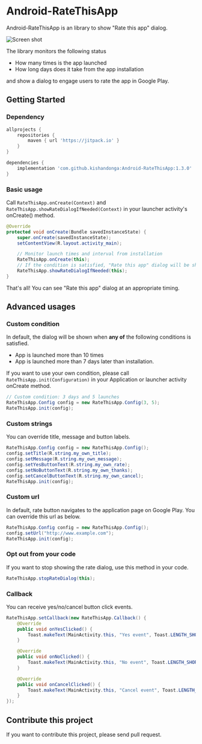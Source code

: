 Android-RateThisApp
===================

Android-RateThisApp is an library to show "Rate this app" dialog.

![Screen shot](https://raw.github.com/kishandonga/Android-RateThisApp/master/screenshot_resized.png)

The library monitors the following status

* How many times is the app launched
* How long days does it take from the app installation

and show a dialog to engage users to rate the app in Google Play.

## Getting Started

### Dependency

```groovy
allprojects {
	repositories {
		maven { url 'https://jitpack.io' }
	}
}
```

```groovy
dependencies {
    implementation 'com.github.kishandonga:Android-RateThisApp:1.3.0'
}
```

### Basic usage

Call `RateThisApp.onCreate(Context)` and `RateThisApp.showRateDialogIfNeeded(Context)` in your launcher activity's onCreate() method.

```java
@Override
protected void onCreate(Bundle savedInstanceState) {
    super.onCreate(savedInstanceState);
    setContentView(R.layout.activity_main);

    // Monitor launch times and interval from installation
    RateThisApp.onCreate(this);
    // If the condition is satisfied, "Rate this app" dialog will be shown
    RateThisApp.showRateDialogIfNeeded(this);
}
```

That's all! You can see "Rate this app" dialog at an appropriate timing.

## Advanced usages

### Custom condition

In default, the dialog will be shown when **any of** the following conditions is satisfied.

* App is launched more than 10 times
* App is launched more than 7 days later than installation.

If you want to use your own condition, please call `RateThisApp.init(Configuration)` in your Application or launcher activity onCreate method.

```java
// Custom condition: 3 days and 5 launches
RateThisApp.Config config = new RateThisApp.Config(3, 5);
RateThisApp.init(config);
```

### Custom strings

You can override title, message and button labels.

```java
RateThisApp.Config config = new RateThisApp.Config();
config.setTitle(R.string.my_own_title);
config.setMessage(R.string.my_own_message);
config.setYesButtonText(R.string.my_own_rate);
config.setNoButtonText(R.string.my_own_thanks);
config.setCancelButtonText(R.string.my_own_cancel);
RateThisApp.init(config);
```

### Custom url

In default, rate button navigates to the application page on Google Play. You can override this url as below.

```java
RateThisApp.Config config = new RateThisApp.Config();
config.setUrl("http://www.example.com");
RateThisApp.init(config);
```

### Opt out from your code

If you want to stop showing the rate dialog, use this method in your code.

```java
RateThisApp.stopRateDialog(this);
```

### Callback

You can receive yes/no/cancel button click events.

```java
RateThisApp.setCallback(new RateThisApp.Callback() {
    @Override
    public void onYesClicked() {
        Toast.makeText(MainActivity.this, "Yes event", Toast.LENGTH_SHORT).show();
    }

    @Override
    public void onNoClicked() {
        Toast.makeText(MainActivity.this, "No event", Toast.LENGTH_SHORT).show();
    }

    @Override
    public void onCancelClicked() {
        Toast.makeText(MainActivity.this, "Cancel event", Toast.LENGTH_SHORT).show();
    }
});
```

## Contribute this project

If you want to contribute this project, please send pull request.
